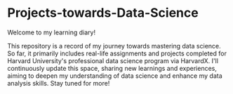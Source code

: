 # Projects-towards-Data-Science


Welcome to my learning diary! 

This repository is a record of my journey towards mastering data science. So far, it primarily includes real-life assignments and projects completed for Harvard University's professional data science program via HarvardX. I'll continuously update this space, sharing new learnings and experiences, aiming to deepen my understanding of data science and enhance my data analysis skills. Stay tuned for more!
